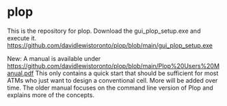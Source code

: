 # plop
This is the repository for plop.
Download the gui_plop_setup.exe and execute it.
<https://github.com/davidlewistoronto/plop/blob/main/gui_plop_setup.exe>

New: A manual is available under https://github.com/davidlewistoronto/plop/blob/main/Plop%20Users%20Manual.pdf
This only contains a quick start that should be sufficient for most ATMs who just want to design a conventional cell.
More will be added over time. The older manual focuses on the command line version of Plop and explains more of the concepts.


